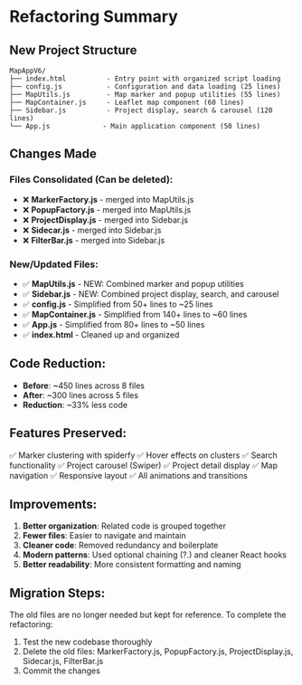 # Refactoring Summary

## New Project Structure

```
MapAppV6/
├── index.html          - Entry point with organized script loading
├── config.js           - Configuration and data loading (25 lines)
├── MapUtils.js         - Map marker and popup utilities (55 lines)
├── MapContainer.js     - Leaflet map component (60 lines)
├── Sidebar.js          - Project display, search & carousel (120 lines)
└── App.js             - Main application component (50 lines)
```

## Changes Made

### Files Consolidated (Can be deleted):
- ❌ **MarkerFactory.js** - merged into MapUtils.js
- ❌ **PopupFactory.js** - merged into MapUtils.js
- ❌ **ProjectDisplay.js** - merged into Sidebar.js
- ❌ **Sidecar.js** - merged into Sidebar.js
- ❌ **FilterBar.js** - merged into Sidebar.js

### New/Updated Files:
- ✅ **MapUtils.js** - NEW: Combined marker and popup utilities
- ✅ **Sidebar.js** - NEW: Combined project display, search, and carousel
- ✅ **config.js** - Simplified from 50+ lines to ~25 lines
- ✅ **MapContainer.js** - Simplified from 140+ lines to ~60 lines
- ✅ **App.js** - Simplified from 80+ lines to ~50 lines
- ✅ **index.html** - Cleaned up and organized

## Code Reduction:
- **Before**: ~450 lines across 8 files
- **After**: ~300 lines across 5 files
- **Reduction**: ~33% less code

## Features Preserved:
✅ Marker clustering with spiderfy
✅ Hover effects on clusters
✅ Search functionality
✅ Project carousel (Swiper)
✅ Project detail display
✅ Map navigation
✅ Responsive layout
✅ All animations and transitions

## Improvements:
1. **Better organization**: Related code is grouped together
2. **Fewer files**: Easier to navigate and maintain
3. **Cleaner code**: Removed redundancy and boilerplate
4. **Modern patterns**: Used optional chaining (?.) and cleaner React hooks
5. **Better readability**: More consistent formatting and naming

## Migration Steps:
The old files are no longer needed but kept for reference. To complete the refactoring:
1. Test the new codebase thoroughly
2. Delete the old files: MarkerFactory.js, PopupFactory.js, ProjectDisplay.js, Sidecar.js, FilterBar.js
3. Commit the changes
